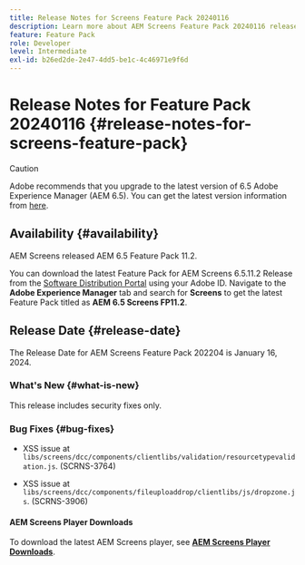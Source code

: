 ```yaml
---
title: Release Notes for Screens Feature Pack 20240116
description: Learn more about AEM Screens Feature Pack 20240116 released on January 16, 2024.
feature: Feature Pack
role: Developer
level: Intermediate
exl-id: b26ed2de-2e47-4dd5-be1c-4c46971e9f6d
---
```

# Release Notes for Feature Pack 20240116 {#release-notes-for-screens-feature-pack}

 >[!CAUTION]
 >Adobe recommends that you upgrade to the latest version of 6.5 Adobe Experience Manager (AEM 6.5). You can get the latest version information from [here](https://experienceleague.adobe.com/en/docs/experience-manager-65/content/release-notes/release-notes).

## Availability {#availability}

AEM Screens released AEM 6.5 Feature Pack 11.2.

You can download the latest Feature Pack for AEM Screens 6.5.11.2 Release from the [Software Distribution Portal](https://experience.adobe.com/#/downloads/content/software-distribution/en/aem.html) using your Adobe ID. Navigate to the **Adobe Experience Manager** tab and search for **Screens** to get the latest Feature Pack titled as **AEM 6.5 Screens FP11.2**.

## Release Date {#release-date}

The Release Date for AEM Screens Feature Pack 202204 is January 16, 2024.

### What's New {#what-is-new}

This release includes security fixes only.

### Bug Fixes {#bug-fixes}

* XSS issue at `libs/screens/dcc/components/clientlibs/validation/resourcetypevalidation.js`. (SCRNS-3764)

* XSS issue at `libs/screens/dcc/components/fileuploaddrop/clientlibs/js/dropzone.js`. (SCRNS-3906)

#### AEM Screens Player Downloads

To download the latest AEM Screens player, see **[AEM Screens Player Downloads](https://download.macromedia.com/screens/index.html)**.

